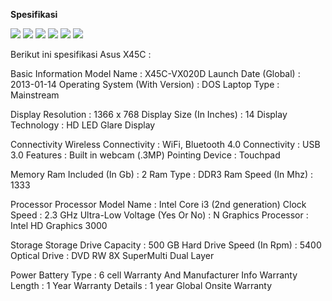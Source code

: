 **Spesifikasi**

![](https://img.shields.io/badge/lab-firstplato.com-orange) ![](https://img.shields.io/badge/x45c-mod-blue?logo=asus) ![](https://img.shields.io/badge/ubuntu%20LTS-mod-blue?logo=ubuntu) ![](https://img.shields.io/badge/windows%2011-mod-blue?logo=windows) ![](https://img.shields.io/badge/macOS%20Catalina-mod-blue?logo=apple) ![](https://img.shields.io/badge/old%20laptop-mod-blueviolet?logo=github)

Berikut ini spesifikasi Asus X45C :

Basic Information
Model Name	:	X45C-VX020D
Launch Date (Global)	:	2013-01-14
Operating System (With Version)	:	DOS
Laptop Type	:	Mainstream

Display
Resolution	:	1366 x 768
Display Size (In Inches)	:	14
Display Technology	:	HD LED Glare Display

Connectivity
Wireless Connectivity	:	WiFi, Bluetooth 4.0
Connectivity	:	USB 3.0
Features	:	Built in webcam (.3MP)
Pointing Device	:	Touchpad

Memory
Ram Included (In Gb)	:	2
Ram Type	:	DDR3
Ram Speed (In Mhz)	:	1333

Processor
Processor Model Name	:	Intel Core i3 (2nd generation)
Clock Speed	:	2.3 GHz
Ultra-Low Voltage (Yes Or No)	:	N
Graphics Processor	:	Intel HD Graphics 3000

Storage
Storage Drive Capacity	:	500 GB
Hard Drive Speed (In Rpm)	:	5400
Optical Drive	:	DVD RW 8X SuperMulti Dual Layer

Power
Battery Type	:	6 cell
Warranty And Manufacturer Info
Warranty Length	:	1 Year
Warranty Details	:	1 year Global Onsite Warranty
